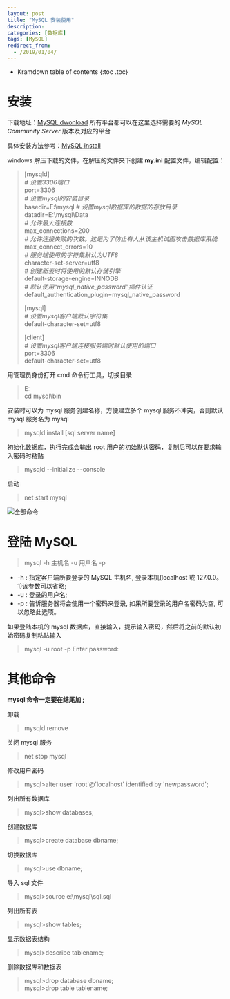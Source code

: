 ```yaml
---
layout: post
title: "MySQL 安装使用"
description:
categories: [数据库]
tags: [MySQL]
redirect_from:
  - /2019/01/04/
---
```


* Kramdown table of contents
{:toc .toc}

# 安装

下载地址：[MySQL dwonload](https://dev.mysql.com/downloads/mysql/)
所有平台都可以在这里选择需要的 *MySQL Community Server* 版本及对应的平台

具体安装方法参考：[MySQL install](http://www.runoob.com/mysql/mysql-install.html)

windows 解压下载的文件，在解压的文件夹下创建 **my.ini** 配置文件，编辑配置：

> [mysqld]  
> *# 设置3306端口*  
> port=3306  
> *# 设置mysql的安装目录*  
> basedir=E:\\mysql 
> *# 设置mysql数据库的数据的存放目录*  
> datadir=E:\\mysql\Data  
> *# 允许最大连接数*  
> max_connections=200  
> *# 允许连接失败的次数。这是为了防止有人从该主机试图攻击数据库系统*  
> max_connect_errors=10  
> *# 服务端使用的字符集默认为UTF8*  
> character-set-server=utf8  
> *# 创建新表时将使用的默认存储引擎*  
> default-storage-engine=INNODB  
> *# 默认使用“mysql_native_password”插件认证*  
> default_authentication_plugin=mysql_native_password  
>  
> [mysql]  
> *# 设置mysql客户端默认字符集*  
> default-character-set=utf8  
>  
> [client]  
> *# 设置mysql客户端连接服务端时默认使用的端口*  
> port=3306  
> default-character-set=utf8  

用管理员身份打开 cmd 命令行工具，切换目录
> E:  
> cd mysql\bin  

安装时可以为 mysql 服务创建名称，方便建立多个 mysql 服务不冲突，否则默认 mysql 服务名为 mysql
> mysqld install [sql server name]
> 

初始化数据库，执行完成会输出 root 用户的初始默认密码，复制后可以在要求输入密码时粘贴
> mysqld --initialize --console  

启动
> net start mysql

![全部命令](https://github.com/caiyangmin/caiyangmin.github.io/blob/master/resourses/MySQL_01.png?raw=true)

# 登陆 MySQL

> mysql -h 主机名 -u 用户名 -p
* -h : 指定客户端所要登录的 MySQL 主机名, 登录本机(localhost 或 127.0.0。1)该参数可以省略;
* -u : 登录的用户名;
* -p : 告诉服务器将会使用一个密码来登录, 如果所要登录的用户名密码为空, 可以忽略此选项。

如果登陆本机的 mysql 数据库，直接输入，提示输入密码，然后将之前的默认初始密码复制粘贴输入
> mysql -u root -p
> Enter password:

# 其他命令

**mysql 命令一定要在结尾加 ;**

卸载
> mysqld remove

关闭 mysql 服务
> net stop mysql

修改用户密码
> mysql>alter user 'root'@'localhost' identified by 'newpassword';

列出所有数据库
> mysql>show databases;

创建数据库
> mysql>create database dbname;

切换数据库
> mysql>use dbname;

导入 sql 文件
> mysql>source e:\mysql\sql.sql

列出所有表
> mysql>show tables;

显示数据表结构
> mysql>describe tablename;

删除数据库和数据表
> mysql>drop database dbname;  
> mysql>drop table tablename;